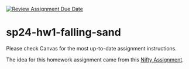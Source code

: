 [![Review Assignment Due Date](https://classroom.github.com/assets/deadline-readme-button-24ddc0f5d75046c5622901739e7c5dd533143b0c8e959d652212380cedb1ea36.svg)](https://classroom.github.com/a/317Ysqm0)
# sp24-hw1-falling-sand

Please check Canvas for the most up-to-date assignment instructions.

The idea for this homework assignment came from
this [Nifty Assignment](http://nifty.stanford.edu/2017/feinberg-falling-sand/assignmentwithoutarrays.html).